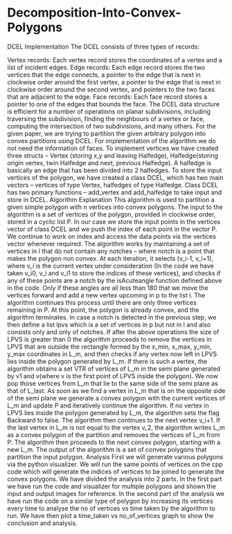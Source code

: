 # Decomposition-Into-Convex-Polygons
DCEL Implementation The DCEL consists of three types of records:

Vertex records: Each vertex record stores the coordinates of a vertex and a list of incident edges.
Edge records: Each edge record stores the two vertices that the edge connects, a pointer to the edge that is next in clockwise order around the first vertex, a pointer to the edge that is next in clockwise order around the second vertex, and pointers to the two faces that are adjacent to the edge.
Face records: Each face record stores a pointer to one of the edges that bounds the face. The DCEL data structure is efficient for a number of operations on planar subdivisions, including traversing the subdivision, finding the neighbours of a vertex or face, computing the intersection of two subdivisions, and many others. For the given paper, we are trying to partition the given arbitrary polygon into convex partitions using DCEL. For implementation of the algorithm we do not need the information of faces. To implement vertices we have created three structs – Vertex (storing x,y and leaving Halfedge), Halfedge(storing origin vertex, twin Halfedge and next, previous Halfedge). A halfedge is basically an edge that has been divided into 2 halfedges. To store the input vertices of the polygon, we have created a class DCEL, which has two main vectors – vertices of type Vertex, halfedges of type Halfedge. Class DCEL has two primary functions – add_vertex and add_halfedge to take input and store in DCEL. Algorithm Explanation This algorithm is used to partition a given simple polygon with n vertices into convex polygons. The input to the algorithm is a set of vertices of the polygon, provided in clockwise order, stored in a cyclic list P. In our case we store the input points in the vertices vector of class DCEL and we push the index of each point in the vector P. We continue to work on index and access the data points vis the vertices vector whenever required. The algorithm works by maintaining a set of vertices in l that do not contain any notches – where notch is a point that makes the polygon non convex. At each iteration, it selects (v_i-1, v_i+1), where v_i is the current vertex under consideration (In the code we have taken v_i0, v_i and v_i1 to store the indices of these vertices), and checks if any of these points are a notch by the isAcuteangle function defined above in the code. Only if these angles are all less than 180 that we move the vertices forward and add a new vertex upcoming in p to the list l. The algorithm continues this process until there are only three vertices remaining in P. At this point, the polygon is already convex, and the algorithm terminates. In case a notch is detected in the previous step, we then define a list lpvs which is a set of vertices in p but not in l and also consists only and only of notches. If after the above operations the size of LPVS is greater than 0 the algorithm proceeds to remove the vertices in LPVS that are outside the rectangle formed by the x_min, x_max, y_min, y_max coordinates in L_m, and then checks if any vertex now left in LPVS lies inside the polygon generated by L_m. If there is such a vertex, the algorithm obtains a set VTR of vertices of L_m in the semi plane generated by v1 and v(where v is the first point of LPVS inside the polygon). We now pop those vertices from L_m that lie to the same side of the semi plane as that of L_last. As soon as we find a vertex in L_m that is on the opposite side of the semi plane we generate a convex polygon with the current vertices of L_m and update P and iteratively continue the algorithm. If no vertex in LPVS lies inside the polygon generated by L_m, the algorithm sets the flag Backward to false. The algorithm then continues to the next vertex v_i+1. If the last vertex in L_m is not equal to the vertex v_2, the algorithm writes L_m as a convex polygon of the partition and removes the vertices of L_m from P. The algorithm then proceeds to the next convex polygon, starting with a new L_m. The output of the algorithm is a set of convex polygons that partition the input polygon. Analysis First we will generate various polygons via the python visualizer. We will run the same points of vertices on the cpp code which will generate the indices of vertices to be joined to generate the convex polygons. We have divided the analysis into 2 parts. In the first part we have run the code and visualizer for multiple polygons and shown the input and output images for reference. In the second part of the analysis we have run the code on a similar type of polygon by increasing its vertices every time to analyse the no of vertices vs time taken by the algorithm to run. We have then plot a time_taken vs no_of_vertices graph to show the conclusion and analysis.
